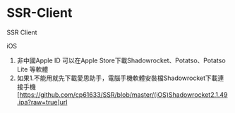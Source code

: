 # SSR-Client
SSR Client

iOS
1. 非中國Apple ID 可以在Apple Store下載Shadowrocket、Potatso、Potatso Lite 等軟體
2. 如果1.不能用就先下載愛思助手，電腦手機軟體安裝檔Shadowrocket下載連接手機
[https://github.com/cp61633/SSR/blob/master/(iOS)Shadowrocket2.1.49.ipa?raw=true]url
